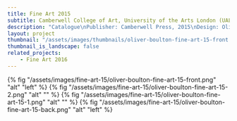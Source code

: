 ```yaml
---
title: Fine Art 2015
subtitle: Camberwell College of Art, University of the Arts London (UAL)
description: "Catalogue\nPublisher: Camberwell Press, 2015\nDesign: Oliver Boulton, Samuel Jones\nEditor: Kirsten Houser\nEdition of 1750, softback, 174pp.\nOffset CMYK, perfect bound, hot melt, 165 × 235mm\nISBN: 978-1-908971-43-2"
layout: project
thumbnail: "/assets/images/thumbnails/oliver-boulton-fine-art-15-front.png"
thumbnail_is_landscape: false
related_projects: 
    - Fine Art 2016
---
```


{% fig "/assets/images/fine-art-15/oliver-boulton-fine-art-15-front.png" "alt" "left" %}
{% fig "/assets/images/fine-art-15/oliver-boulton-fine-art-15-2.png" "alt" "" %}
{% fig "/assets/images/fine-art-15/oliver-boulton-fine-art-15-1.png" "alt" "" %}
{% fig "/assets/images/fine-art-15/oliver-boulton-fine-art-15-back.png" "alt" "left" %}